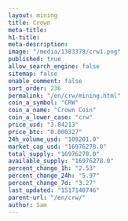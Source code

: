 ```yaml
---
layout: mining
title: Crown
meta-title: 
h1-title: 
meta-description: 
image: "/media/1383378/crw1.png"
published: true
allow_search_engine: false
sitemap: false
enable_comment: false
sort_order: 236
permalink: "/en/crw/mining.html"
coin_a_symbol: "CRW"
coin_a_name: "Crown Coin"
coin_a_lower_case: "crw"
price_usd: "3.84213"
price_btc: "0.000327"
24h_volume_usd: "109201.0"
market_cap_usd: "16976278.0"
total_supply: "16976278.0"
available_supply: "16976278.0"
percent_change_1h: "2.53"
percent_change_24h: "5.97"
percent_change_7d: "3.27"
last_updated: "1517140746"
parent-url: "/en/crw/"
author: Sam
---
```



